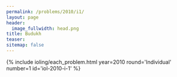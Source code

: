 ```yaml
---
permalink: /problems/2010/i1/
layout: page
header:
  image_fullwidth: head.png
title: Budukh
teaser: 
sitemap: false
---
```


{% include ioling/each_problem.html year=2010 round='Individual' number=1 id='iol-2010-i-1' %}